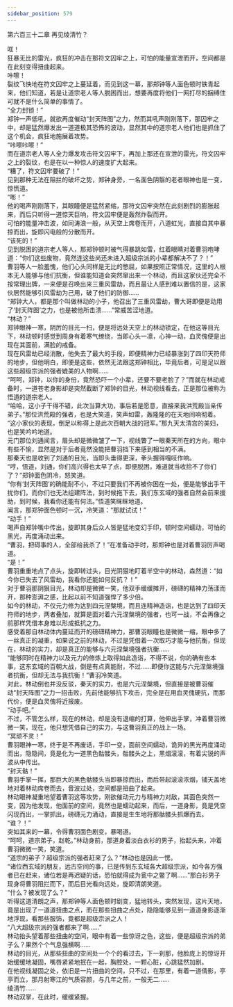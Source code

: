 ```yaml
---
sidebar_position: 579
---
```

 第六百三十二章 再见绫清竹？


哐！  
狂暴无比的雷光，疯狂的冲击在那符文囚牢之上，可怕的能量宣泄而开，空间都是在此刻变得扭曲起来。  
咔嚓！  
裂纹飞快地在符文囚牢之上蔓延着，而见到这一幕，那郑钟等人面色顿时铁青起来，他们知道，若是让道宗老人等人脱困而出，想要再度将他们一网打尽的捆缚住可就不是什么简单的事情了。  
“全力封锁！”  
郑钟一声低吼，就欲再度催动“封天阵图”之力，然而其吼声刚刚落下，那囚牢之中，却是猛然爆发出一道道极其恐怖的波动，显然其中的道宗老人他们也是抓住了这个机会，疯狂地施展着攻势。  
“咔嚓咔嚓！”  
而在道宗老人等人全力爆发攻击符文囚牢下，再加上那还在宣泄的雷光，符文囚牢之上的裂纹，也是在以一种惊人的速度扩大起来。  
“糟了，符文囚牢要破了！”  
见到那种无法在阻拦的破坏之势，郑钟身旁，一名面色阴翳的老者眼神也是一变，惊慌道。  
“嘭！”  
他的喝声刚刚落下，其眼瞳便是猛然紧缩，那符文囚牢突然在此刻剧烈的膨胀起来，而后只听得一道惊天巨响，符文囚牢便是轰然炸裂而开。  
可怕的能量冲击波，如同涛浪一般，从天空上席卷而开，八道虹光，直接自其中暴掠而出，旋即闪电般的分散而开。  
“该死的！”  
见到脱困的道宗老人等人，那郑钟顿时被气得暴跳如雷，红着眼睛对着曹羽咆哮道：“你们这些废物，竟然连这些尚还未进入超级宗派的小辈都解决不了？！”  
曹羽等人一脸羞愧，他们心头同样是无比的憋屈，如果按照正常情况，这里的人根本无人能够与他们抗衡，但谁能知道会突然窜出来一个林动，而且这家伙还完全不按常理出牌，一来便是召唤出来三重风雷劫，而且最让人感到难以置信的是，这家伙居然能够引风雷劫为己用，破了他们的防御……  
“郑钟大人，都是那个叫做林动的小子，他召出了三重风雷劫，曹大哥即便是动用了‘封天阵图’之力，也是被他所击溃……”常威苦涩地道。  
“林动？”  
郑钟眼神一寒，阴厉的目光一扫，便是将远处天空上的林动锁定，在他这等目光下，林动顿时感觉到周身有着寒气缭绕，当即心头一凛，心神一动，血灵傀便是出现在其面前，满脸的戒备。  
现在风雷劫已经消散，他失去了最大的手段，即便精神力已经暴涨到了四印天符师的地步，但他明白，即便是这些，依然无法跟这郑钟相比，毕竟后者，可是足以跟这些超级宗派的强者媲美的人物啊……  
“呵呵，郑钟，以你的身份，竟然恐吓一个小辈，还要不要老脸了？”而就在林动戒备时，一道苍老身影却是突然截断了郑钟的目光，林动视线看去，正是那位被称为悟道的道宗老人。  
“哈哈，这小子干得不错，此次当算大功，事后若是愿意，直接来我洪荒殿当亲传弟子。”那位洪荒殿的强者，也是大笑道，笑声如雷，轰隆隆的在天地间响彻着。  
“这小家伙的表现，倒足以称得上是此次百朝大战的冠军。”那九天太清宫的美妇，也是笑吟吟地道。  
元门那位刘通闻言，眉头却是微微皱了一下，视线瞥了一眼秦天所在的方向，眼中有些不愉，显然是对于后者竟然没能把曹羽挡下来感到相当的不满。  
那秦天也是收到了刘通的目光，当即头垂得更深，拳头握得嘎吱作响。  
“哼，悟道，刘通，你们高兴得也太早了点，即便脱困，难道就当收拾不了你们了？”郑钟面色阴冷，怒笑道。  
“你有‘封天阵图’的确能耐不小，不过只要我们不再被你困在一处，便是能够出手干扰你们，而你们也无法组建阵法，到时候拖下去，我们东玄域的强者自然会前来援助，到时候，我看你还能有何法。”悟道笑眯眯地道。  
闻言，那郑钟面色顿时一沉，冷笑道：“那就试试！”  
“动手！”  
喝声自郑钟嘴中传出，旋即其身后众人皆是猛地变幻手印，顿时空间蠕动，可怕的黑光，再度涌动出来。  
“曹羽，把碍事的人，全部给我杀了！”在准备动手时，那郑钟也是对着曹羽厉声喝道。  
“是！”  
曹羽重重地点了点头，旋即转过头，目光阴狠地盯着半空中的林动，森然道：“如今你已失去了风雷劫，我看你还能如何反抗？！”  
对于曹羽那阴狠目光，林动却是微微一笑，他双手缓缓摊开，磅礴的精神力荡漾而开，那种澎湃之感，比起以前不知道强悍了多少倍。  
如今的林动，不仅元力修为达到四元涅槃境，而且连精神造诣，也是达到了四印天符师的地步，两者叠加，就算是面对着六元涅槃境的强者，也可一战，不会再像之前那样凭借本身难以形成抵抗之力。  
感受着那自林动体内蔓延而开的磅礴精神力，那曹羽眼瞳也是微微一缩，眼中多了一丝真正的凝重，如果说之前的林动，不过是凭借着一次取巧才能与他抗衡，但现在，林动的实力，却是真正的能够与六元涅槃境强者抗衡……  
“能够同时在精神力以及元力的修炼上取得如此造诣，不得不说，你的确有些本事，这东玄域的百朝大战，倒是有点真能耐，不过……即便你这能与六元涅槃境强者抗衡，但却无法与我抗衡！”曹羽冷笑道。  
对此，林动倒也并没反驳，秦天的实力，也是六元涅槃境，但直接是被曹羽催动“封天阵图”之力一招击败，先前他能够抗下攻击，完全是在用血灵傀硬抗，而那代价，便是血灵傀将近报废。  
“动手吧。”  
不过，不管怎么样，现在的林动，却是没有退缩的打算，他伸出手掌，冲着曹羽微微一笑，现在，他只想凭借自己的实力，与这曹羽真正的战上一场。  
“冥顽不灵！”  
曹羽眼神一寒，终于是不再废话，手印一变，面前空间蠕动，诡异的黑光再度涌动而出，隐隐间，竟是化为一道黑色骷髅头，骷髅头之上，黑烟滚滚，有着尖锐的声波从中传出。  
“封天骷！”  
曹羽手掌一挥，那巨大的黑色骷髅头当即暴掠而出，而后带起滚滚浓烟，铺天盖地地对着林动席卷而去，音波过处，空间都是扭曲了起来。  
林动眼神凝重地望着曹羽这等攻势，刚欲催动元力与精神力对敌，其面色突然一变，因为他发现，他面前的空间，竟然也是蠕动起来，而后，一道身影，竟是凭空闪现而出，一掌抓出，磅礴元力涌动，直接是生生地将那骷髅头抓爆而去。  
“谁？！”  
突如其来的一幕，令得曹羽面色剧变，暴喝道。  
“呵呵，道宗弟子，赵乾。”林动身前，那道身着淡白衣衫的男子，抬起头来，冲着曹羽微微一笑，笑道。  
“道宗的弟子？超级宗派的强者赶来了么？”林动也是因此一愣。  
“诸位西玄域的朋友，远古空间的事，已是传到东玄域各大超级宗派，如今各方强者已在赶来，诸位若是再迟疑的话，恐怕就得成为瓮中之鳖了啊……”那白衫男子现身将曹羽阻拦而下，而后目光看向远处，旋即清朗笑道。  
“什么？被发现了么？”  
听得这道清朗之声，那郑钟等人面色顿时剧变，猛地转头，突然发现，这片天地，竟是出现了一道道扭曲之点，而在那些扭曲之点处，隐隐能够见到一道道身影逐渐地浮现，看那些服饰，竟都是超级宗派之人！  
“八大超级宗派的强者都来了啊……”  
林动抬头望着那些扭曲的空间，眼中有着一些惊讶之色，这些，便是超级宗派的弟子么？果然个个气息强横啊……  
林动的目光，从那些扭曲的空间处一个个的看过去，下一刹那，他脸庞上的惊讶开始缓缓地凝固，嘴唇紧紧地抿在一起，胸腔处，一颗心脏，心跳猛然加剧。  
在他视线凝固之处，依旧是一片扭曲的空间，只不过，在那里，有着一道倩影，亭亭而立，那月射寒江的气质容颜，与几年之前，一般无二……  
绫清竹……  
林动双掌，在此时，缓缓紧握。  
  
  
